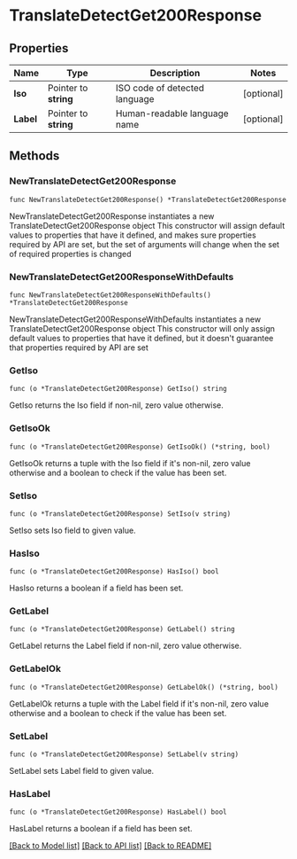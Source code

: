 # TranslateDetectGet200Response

## Properties

Name | Type | Description | Notes
------------ | ------------- | ------------- | -------------
**Iso** | Pointer to **string** | ISO code of detected language | [optional] 
**Label** | Pointer to **string** | Human-readable language name | [optional] 

## Methods

### NewTranslateDetectGet200Response

`func NewTranslateDetectGet200Response() *TranslateDetectGet200Response`

NewTranslateDetectGet200Response instantiates a new TranslateDetectGet200Response object
This constructor will assign default values to properties that have it defined,
and makes sure properties required by API are set, but the set of arguments
will change when the set of required properties is changed

### NewTranslateDetectGet200ResponseWithDefaults

`func NewTranslateDetectGet200ResponseWithDefaults() *TranslateDetectGet200Response`

NewTranslateDetectGet200ResponseWithDefaults instantiates a new TranslateDetectGet200Response object
This constructor will only assign default values to properties that have it defined,
but it doesn't guarantee that properties required by API are set

### GetIso

`func (o *TranslateDetectGet200Response) GetIso() string`

GetIso returns the Iso field if non-nil, zero value otherwise.

### GetIsoOk

`func (o *TranslateDetectGet200Response) GetIsoOk() (*string, bool)`

GetIsoOk returns a tuple with the Iso field if it's non-nil, zero value otherwise
and a boolean to check if the value has been set.

### SetIso

`func (o *TranslateDetectGet200Response) SetIso(v string)`

SetIso sets Iso field to given value.

### HasIso

`func (o *TranslateDetectGet200Response) HasIso() bool`

HasIso returns a boolean if a field has been set.

### GetLabel

`func (o *TranslateDetectGet200Response) GetLabel() string`

GetLabel returns the Label field if non-nil, zero value otherwise.

### GetLabelOk

`func (o *TranslateDetectGet200Response) GetLabelOk() (*string, bool)`

GetLabelOk returns a tuple with the Label field if it's non-nil, zero value otherwise
and a boolean to check if the value has been set.

### SetLabel

`func (o *TranslateDetectGet200Response) SetLabel(v string)`

SetLabel sets Label field to given value.

### HasLabel

`func (o *TranslateDetectGet200Response) HasLabel() bool`

HasLabel returns a boolean if a field has been set.


[[Back to Model list]](../README.md#documentation-for-models) [[Back to API list]](../README.md#documentation-for-api-endpoints) [[Back to README]](../README.md)


